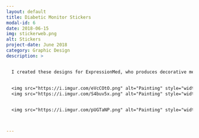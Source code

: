 ```yaml
---
layout: default
title: Diabetic Monitor Stickers
modal-id: 6
date: 2018-06-15
img: stickerweb.png
alt: Stickers
project-date: June 2018
category: Graphic Design
description: >


  I created these designs for ExpressionMed, who produces decorative medical tapes for Dexcom continous glucose monitoring systems for diabetes management. ExpressionMed's end users are mostly kids, who's parents purchase the decorative tapes for them as to get them excited about wearing a glucose monitor instead of it being scary. My designs with bright colors and playful content are made to appeal to kids and their parents and bring a fun punch of personality to medical devices. (Created in Adobe Illustrator)
  
  
  <img src="https://i.imgur.com/eVcCOtO.png" alt="Painting" style="width: 60%;"/>
  <img src="https://i.imgur.com/S4buv5x.png" alt="Painting" style="width: 30%;"/>


  <img src="https://i.imgur.com/pUGTaNP.png" alt="Painting" style="width: 80%;"/>



---
```

